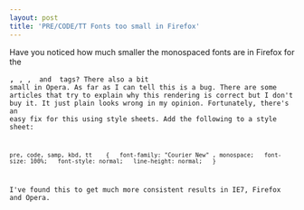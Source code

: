```yaml
---
layout: post
title: 'PRE/CODE/TT Fonts too small in Firefox'
---
```

Have you noticed how much smaller the monospaced fonts are in Firefox for the <pre>, <code>, <tt>, <samp> and <kbd> tags? There also a bit small in Opera. As far as I can tell this is a bug. There are some articles that try to explain why this rendering is correct but I don't buy it. It just plain looks wrong in my opinion. Fortunately, there's an easy fix for this using style sheets. Add the following to a style sheet:

`pre, code, samp, kbd, tt   
{  
font-family: "Courier New" , monospace;  
font-size: 100%;  
font-style: normal;  
line-height: normal;  
}`

I've found this to get much more consistent results in IE7, Firefox and Opera.
